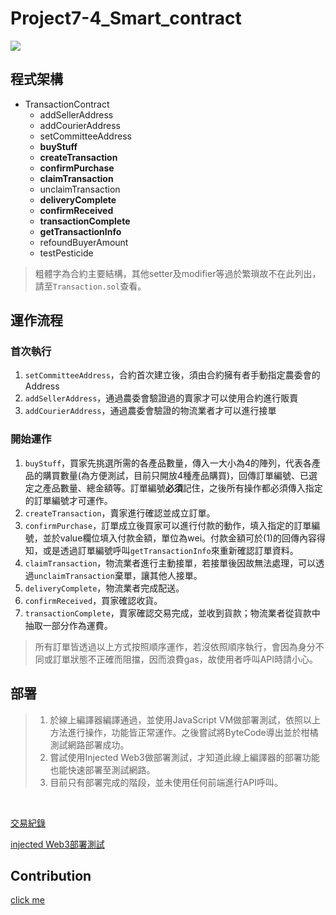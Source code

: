 # Project7-4_Smart_contract
![](https://i.imgur.com/jeD6XJI.png)
## 程式架構
- TransactionContract
    - addSellerAddress
    - addCourierAddress
    - setCommitteeAddress
    - **buyStuff**
    - **createTransaction**
    - **confirmPurchase**
    - **claimTransaction**
    - unclaimTransaction
    - **deliveryComplete**
    - **confirmReceived**
    - **transactionComplete**
    - **getTransactionInfo**
    - refoundBuyerAmount
    - testPesticide

> 粗體字為合約主要結構，其他setter及modifier等過於繁瑣故不在此列出，請至`Transaction.sol`查看。

## 運作流程

### 首次執行
1. `setCommitteeAddress`，合約首次建立後，須由合約擁有者手動指定農委會的Address
2. `addSellerAddress`，通過農委會驗證過的賣家才可以使用合約進行販賣
3. `addCourierAddress`，通過農委會驗證的物流業者才可以進行接單

### 開始運作
1. `buyStuff`，買家先挑選所需的各產品數量，傳入一大小為4的陣列，代表各產品的購買數量(為方便測試，目前只開放4種產品購買)，回傳訂單編號、已選定之產品數量、總金額等。訂單編號**必須**記住，之後所有操作都必須傳入指定的訂單編號才可運作。
2. `createTransaction`，賣家進行確認並成立訂單。
3. `confirmPurchase`，訂單成立後買家可以進行付款的動作，填入指定的訂單編號，並於value欄位填入付款金額，單位為wei。付款金額可於(1)的回傳內容得知，或是透過訂單編號呼叫`getTransactionInfo`來重新確認訂單資料。
4. `claimTransaction`，物流業者進行主動接單，若接單後因故無法處理，可以透過`unclaimTransaction`棄單，讓其他人接單。
5. `deliveryComplete`，物流業者完成配送。
6. `confirmReceived`，買家確認收貨。
7. `transactionComplete`，賣家確認交易完成，並收到貨款；物流業者從貨款中抽取一部分作為運費。

> 所有訂單皆透過以上方式按照順序運作，若沒依照順序執行，會因為身分不同或訂單狀態不正確而阻擋，因而浪費gas，故使用者呼叫API時請小心。

###


## 部署
> 1. 於線上編譯器編譯通過，並使用JavaScript VM做部署測試，依照以上方法進行操作，功能皆正常運作。之後嘗試將ByteCode導出並於柑橘測試網路部署成功。  
> 2. 嘗試使用Injected Web3做部署測試，才知道此線上編譯器的部署功能也能快速部署至測試網路。  
> 3. 目前只有部署完成的階段，並未使用任何前端進行API呼叫。
<br>

[交易紀錄](https://testnet.tangerine.garden/transaction/0x0e2214d90002da3361d4776e486e6caad9c7315c55e875102da18cdee0f6202c)

[injected Web3部署測試](https://rinkeby.etherscan.io/tx/0x65a4960a7f157a66e045eb80d2748103a5d61ad0efef0d6f37e8a61729cc0570)

## Contribution
[click me](https://hackmd.io/@molrobot/B1AeclryL)
